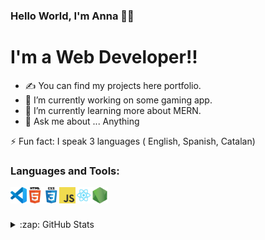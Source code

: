 ### Hello World, I'm Anna 👩‍💻

# I'm a Web Developer!!
 * ✍ You can find my projects here portfolio.
 * 🔭 I’m currently working on some gaming app.
 * 🌱 I’m currently learning more about MERN.
 * 💬 Ask me about ... Anything

⚡ Fun fact: I speak 3 languages ( English, Spanish, Catalan)

### Languages and Tools:

<img align="left" alt="Visual Studio Code" width="26px" src="https://raw.githubusercontent.com/github/explore/80688e429a7d4ef2fca1e82350fe8e3517d3494d/topics/visual-studio-code/visual-studio-code.png" />
<img align="left" alt="HTML5" width="26px" src="https://raw.githubusercontent.com/github/explore/80688e429a7d4ef2fca1e82350fe8e3517d3494d/topics/html/html.png" />
<img align="left" alt="CSS3" width="26px" src="https://raw.githubusercontent.com/github/explore/80688e429a7d4ef2fca1e82350fe8e3517d3494d/topics/css/css.png" />
<img align="left" alt="JavaScript" width="26px" src="https://raw.githubusercontent.com/github/explore/80688e429a7d4ef2fca1e82350fe8e3517d3494d/topics/javascript/javascript.png" />
<img align="left" alt="React" width="26px" src="https://raw.githubusercontent.com/github/explore/80688e429a7d4ef2fca1e82350fe8e3517d3494d/topics/react/react.png" />
<img align="left" alt="Node.js" width="26px" src="https://raw.githubusercontent.com/github/explore/80688e429a7d4ef2fca1e82350fe8e3517d3494d/topics/nodejs/nodejs.png" />

</br>
</br>
</br>

<details>
  <summary>:zap: GitHub Stats</summary>

  <img align="left" alt="Anna Velarde's GitHub Stats" src="https://github-readme-stats.vercel.app/api?username=annavelarde&show_icons=true&hide_border=true" />

</details>
